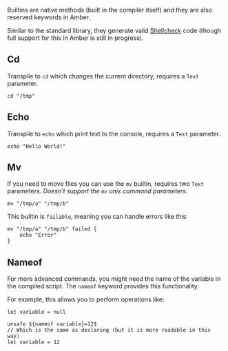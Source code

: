 Builtins are native methods (built in the compiler itself) and they are also reserved keywords in Amber.

Similar to the standard library, they generate valid [Shellcheck](https://www.shellcheck.net/) code (though full support for this in Amber is still in progress).

## Cd

Transpile to `cd` which changes the current directory, requires a `Text` parameter.

```ab
cd "/tmp"
```

## Echo

Transpile to `echo` which print text to the console, requires a `Text` parameter.

```ab
echo "Hello World!"
```

## Mv

If you need to move files you can use the `mv` builtin, requires two `Text` parameters.
*Doesn't support the `mv` unix command parameters*.

```ab
mv "/tmp/a" "/tmp/b"
```

This builtin is `failable`, meaning you can handle errors like this:
```ab
mv "/tmp/a" "/tmp/b" failed {
    echo "Error"
}
```

## Nameof

For more advanced commands, you might need the name of the variable in the compiled script. The `nameof` keyword provides this functionality.

For example, this allows you to perform operations like:

```ab
let variable = null

unsafe ${nameof variable}=12$
// Which is the same as declaring (but it is more readable in this way)
let variable = 12
```
